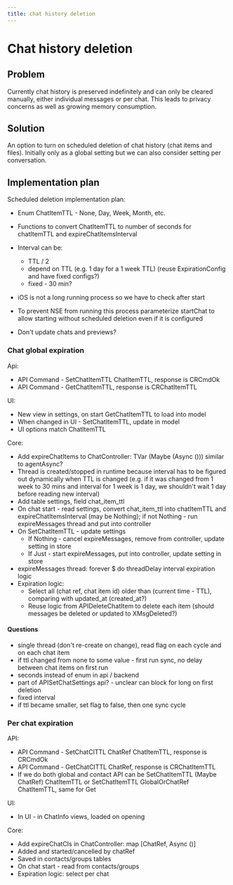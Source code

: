 ```yaml
---
title: chat history deletion
---
```

# Chat history deletion

## Problem

Currently chat history is preserved indefinitely and can only be cleared manually, either individual messages or per chat. This leads to privacy concerns as well as growing memory consumption.

## Solution

An option to turn on scheduled deletion of chat history (chat items and files). Initially only as a global setting but we can also consider setting per conversation.

## Implementation plan

Scheduled deletion implementation plan:

- Enum ChatItemTTL - None, Day, Week, Month, etc.

- Functions to convert ChatItemTTL to number of seconds for chatItemTTL and expireChatItemsInterval

- Interval can be:

  - TTL / 2
  - depend on TTL (e.g. 1 day for a 1 week TTL) (reuse ExpirationConfig and have fixed configs?)
  - fixed - 30 min?

- iOS is not a long running process so we have to check after start

- To prevent NSE from running this process parameterize startChat to allow starting without scheduled deletion even if it is configured

- Don't update chats and previews?

### Chat global expiration

Api:

  - API Command - SetChatItemTTL ChatItemTTL, response is CRCmdOk
  - API Command - GetChatItemTTL, response is CRChatItemTTL

UI:

  - New view in settings, on start GetChatItemTTL to load into model
  - When changed in UI - SetChatItemTTL, update in model
  - UI options match ChatItemTTL

Core:

  - Add expireChatItems to ChatController: TVar (Maybe (Async ())) similar to agentAsync?
  - Thread is created/stopped in runtime because interval has to be figured out dynamically when TTL is changed (e.g. if it was changed from 1 week to 30 mins and interval for 1 week is 1 day, we shouldn't wait 1 day before reading new interval)
  - Add table settings, field chat_item_ttl
  - On chat start - read settings, convert chat_item_ttl into chatItemTTL and expireChatItemsInterval (may be Nothing); if not Nothing - run expireMessages thread and put into controller
  - On SetChatItemTTL - update settings
    - If Nothing - cancel expireMessages, remove from controller, update setting in store
    - If Just - start expireMessages, put into controller, update setting in store
  - expireMessages thread:
    forever $ do
      threadDelay interval
      expiration logic
  - Expiration logic:
    - Select all (chat ref, chat item id) older than (current time - TTL), comparing with updated_at (created_at?)
    - Reuse logic from APIDeleteChatItem to delete each item (should messages be deleted or updated to XMsgDeleted?)

#### Questions

- single thread (don't re-create on change), read flag on each cycle and on each chat item
- if ttl changed from none to some value - first run sync, no delay between chat items on first run
- seconds instead of enum in api / backend
- part of APISetChatSettings api? - unclear can block for long on first deletion
- fixed interval
- if ttl became smaller, set flag to false, then one sync cycle

### Per chat expiration

API:

  - API Command - SetChatCITTL ChatRef ChatItemTTL, response is CRCmdOk
  - API Command - GetChatCITTL ChatRef, response is CRChatItemTTL
  - If we do both global and contact API can be SetChatItemTTL (Maybe ChatRef) ChatItemTTL or SetChatItemTTL GlobalOrChatRef ChatItemTTL, same for Get

UI:

  - In UI - in ChatInfo views, loaded on opening

Core:

  - Add expireChatCIs in ChatController: map [ChatRef, Async ()]
  - Added and started/cancelled by chatRef
  - Saved in contacts/groups tables
  - On chat start - read from contacts/groups
  - Expiration logic: select per chat
